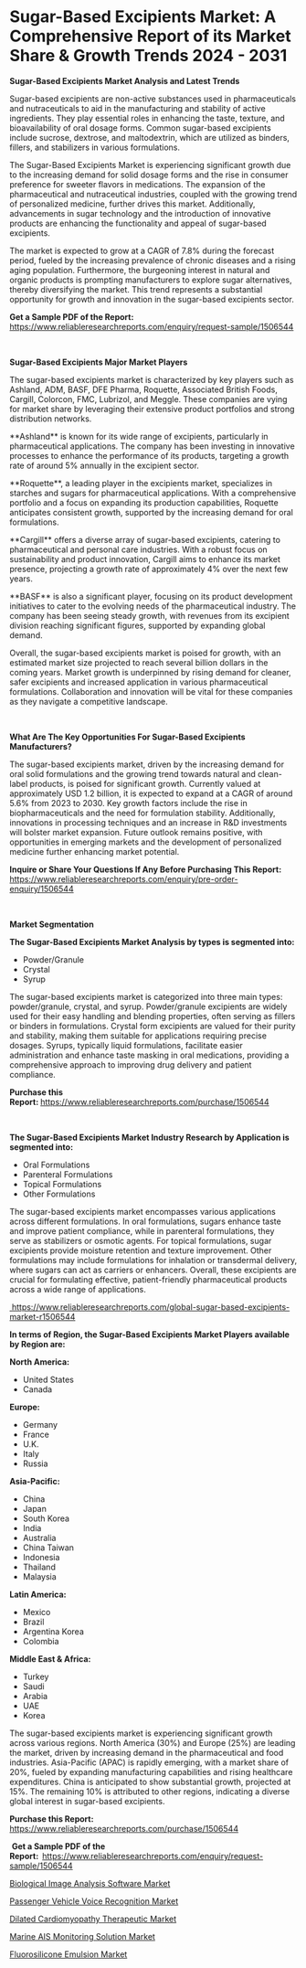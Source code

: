 <p><h1>Sugar-Based Excipients Market: A Comprehensive Report of its Market Share & Growth Trends 2024 - 2031</h1></p><p><strong>Sugar-Based Excipients Market Analysis and Latest Trends</strong></p>
<p><p>Sugar-based excipients are non-active substances used in pharmaceuticals and nutraceuticals to aid in the manufacturing and stability of active ingredients. They play essential roles in enhancing the taste, texture, and bioavailability of oral dosage forms. Common sugar-based excipients include sucrose, dextrose, and maltodextrin, which are utilized as binders, fillers, and stabilizers in various formulations.</p><p>The Sugar-Based Excipients Market is experiencing significant growth due to the increasing demand for solid dosage forms and the rise in consumer preference for sweeter flavors in medications. The expansion of the pharmaceutical and nutraceutical industries, coupled with the growing trend of personalized medicine, further drives this market. Additionally, advancements in sugar technology and the introduction of innovative products are enhancing the functionality and appeal of sugar-based excipients.</p><p>The market is expected to grow at a CAGR of 7.8% during the forecast period, fueled by the increasing prevalence of chronic diseases and a rising aging population. Furthermore, the burgeoning interest in natural and organic products is prompting manufacturers to explore sugar alternatives, thereby diversifying the market. This trend represents a substantial opportunity for growth and innovation in the sugar-based excipients sector.</p></p>
<p><strong>Get a Sample PDF of the Report:&nbsp;</strong> <a href="https://www.reliableresearchreports.com/enquiry/request-sample/1506544?utm_campaign=1581&utm_medium=2&utm_source=Github&utm_content=ia&utm_term=07122024&utm_id=sugar-based-excipients">https://www.reliableresearchreports.com/enquiry/request-sample/1506544</a></p>
<p>&nbsp;</p>
<p><strong>Sugar-Based Excipients Major Market Players</strong></p>
<p><p>The sugar-based excipients market is characterized by key players such as Ashland, ADM, BASF, DFE Pharma, Roquette, Associated British Foods, Cargill, Colorcon, FMC, Lubrizol, and Meggle. These companies are vying for market share by leveraging their extensive product portfolios and strong distribution networks.</p><p>**Ashland** is known for its wide range of excipients, particularly in pharmaceutical applications. The company has been investing in innovative processes to enhance the performance of its products, targeting a growth rate of around 5% annually in the excipient sector.</p><p>**Roquette**, a leading player in the excipients market, specializes in starches and sugars for pharmaceutical applications. With a comprehensive portfolio and a focus on expanding its production capabilities, Roquette anticipates consistent growth, supported by the increasing demand for oral formulations.</p><p>**Cargill** offers a diverse array of sugar-based excipients, catering to pharmaceutical and personal care industries. With a robust focus on sustainability and product innovation, Cargill aims to enhance its market presence, projecting a growth rate of approximately 4% over the next few years.</p><p>**BASF** is also a significant player, focusing on its product development initiatives to cater to the evolving needs of the pharmaceutical industry. The company has been seeing steady growth, with revenues from its excipient division reaching significant figures, supported by expanding global demand.</p><p>Overall, the sugar-based excipients market is poised for growth, with an estimated market size projected to reach several billion dollars in the coming years. Market growth is underpinned by rising demand for cleaner, safer excipients and increased application in various pharmaceutical formulations. Collaboration and innovation will be vital for these companies as they navigate a competitive landscape.</p></p>
<p>&nbsp;</p>
<p><strong>What Are The Key Opportunities For Sugar-Based Excipients Manufacturers?</strong></p>
<p><p>The sugar-based excipients market, driven by the increasing demand for oral solid formulations and the growing trend towards natural and clean-label products, is poised for significant growth. Currently valued at approximately USD 1.2 billion, it is expected to expand at a CAGR of around 5.6% from 2023 to 2030. Key growth factors include the rise in biopharmaceuticals and the need for formulation stability. Additionally, innovations in processing techniques and an increase in R&D investments will bolster market expansion. Future outlook remains positive, with opportunities in emerging markets and the development of personalized medicine further enhancing market potential.</p></p>
<p><strong>Inquire or Share Your Questions If Any Before Purchasing This Report:</strong> <a href="https://www.reliableresearchreports.com/enquiry/pre-order-enquiry/1506544?utm_campaign=1581&utm_medium=2&utm_source=Github&utm_content=ia&utm_term=07122024&utm_id=sugar-based-excipients">https://www.reliableresearchreports.com/enquiry/pre-order-enquiry/1506544</a></p>
<p>&nbsp;</p>
<p><strong>Market Segmentation</strong></p>
<p><strong>The Sugar-Based Excipients Market Analysis by types is segmented into:</strong></p>
<p><ul><li>Powder/Granule</li><li>Crystal</li><li>Syrup</li></ul></p>
<p><p>The sugar-based excipients market is categorized into three main types: powder/granule, crystal, and syrup. Powder/granule excipients are widely used for their easy handling and blending properties, often serving as fillers or binders in formulations. Crystal form excipients are valued for their purity and stability, making them suitable for applications requiring precise dosages. Syrups, typically liquid formulations, facilitate easier administration and enhance taste masking in oral medications, providing a comprehensive approach to improving drug delivery and patient compliance.</p></p>
<p><strong>Purchase this Report:&nbsp;</strong><a href="https://www.reliableresearchreports.com/purchase/1506544?utm_campaign=1581&utm_medium=2&utm_source=Github&utm_content=ia&utm_term=07122024&utm_id=sugar-based-excipients">https://www.reliableresearchreports.com/purchase/1506544</a></p>
<p>&nbsp;</p>
<p><strong>The Sugar-Based Excipients Market Industry Research by Application is segmented into:</strong></p>
<p><ul><li>Oral Formulations</li><li>Parenteral Formulations</li><li>Topical Formulations</li><li>Other Formulations</li></ul></p>
<p><p>The sugar-based excipients market encompasses various applications across different formulations. In oral formulations, sugars enhance taste and improve patient compliance, while in parenteral formulations, they serve as stabilizers or osmotic agents. For topical formulations, sugar excipients provide moisture retention and texture improvement. Other formulations may include formulations for inhalation or transdermal delivery, where sugars can act as carriers or enhancers. Overall, these excipients are crucial for formulating effective, patient-friendly pharmaceutical products across a wide range of applications.</p></p>
<p><a href="https://www.reliableresearchreports.com/global-sugar-based-excipients-market-r1506544?utm_campaign=1581&utm_medium=2&utm_source=Github&utm_content=ia&utm_term=07122024&utm_id=sugar-based-excipients">&nbsp;https://www.reliableresearchreports.com/global-sugar-based-excipients-market-r1506544</a></p>
<p><strong>In terms of Region, the Sugar-Based Excipients Market Players available by Region are:</strong></p>
<p>
    <p> <strong> North America: </strong>
        <ul>
            <li>United States</li>
            <li>Canada</li>
        </ul>
        </p> 
    <p> <strong> Europe: </strong>
        <ul>
            <li>Germany</li>
            <li>France</li>
            <li>U.K.</li>
            <li>Italy</li>
            <li>Russia</li>
        </ul>
        </p> 
    <p> <strong> Asia-Pacific: </strong>
        <ul>
            <li>China</li>
            <li>Japan</li>
            <li>South Korea</li>
            <li>India</li>
            <li>Australia</li>
            <li>China Taiwan</li>
            <li>Indonesia</li>
            <li>Thailand</li>
            <li>Malaysia</li>
        </ul>
        </p> 
    <p> <strong> Latin America: </strong>
        <ul>
            <li>Mexico</li>
            <li>Brazil</li>
            <li>Argentina Korea</li>
            <li>Colombia</li>
        </ul>
        </p> 
    <p> <strong> Middle East & Africa: </strong>
        <ul>
            <li>Turkey</li>
            <li>Saudi</li>
            <li>Arabia</li>
            <li>UAE</li>
            <li>Korea</li>
        </ul>
    </p>
    </p>
<p><p>The sugar-based excipients market is experiencing significant growth across various regions. North America (30%) and Europe (25%) are leading the market, driven by increasing demand in the pharmaceutical and food industries. Asia-Pacific (APAC) is rapidly emerging, with a market share of 20%, fueled by expanding manufacturing capabilities and rising healthcare expenditures. China is anticipated to show substantial growth, projected at 15%. The remaining 10% is attributed to other regions, indicating a diverse global interest in sugar-based excipients.</p></p>
<p><strong>Purchase this Report: </strong><a href="https://www.reliableresearchreports.com/purchase/1506544?utm_campaign=1581&utm_medium=2&utm_source=Github&utm_content=ia&utm_term=07122024&utm_id=sugar-based-excipients">https://www.reliableresearchreports.com/purchase/1506544</a></p>
<p>&nbsp;<strong>Get a Sample PDF of the Report:&nbsp;&nbsp;</strong><a href="https://www.reliableresearchreports.com/enquiry/request-sample/1506544?utm_campaign=1581&utm_medium=2&utm_source=Github&utm_content=ia&utm_term=07122024&utm_id=sugar-based-excipients">https://www.reliableresearchreports.com/enquiry/request-sample/1506544</a></p>
<p><strong></strong></p>
<p><p><a href="https://issuu.com/reportprime-2/docs/biological-image-analysis-software-market-size-203?utm_campaign=1581&utm_medium=2&utm_source=Github&utm_content=ia&utm_term=07122024&utm_id=sugar-based-excipients">Biological Image Analysis Software Market</a></p><p><a href="https://www.linkedin.com/pulse/passenger-vehicle-voice-recognition-value-chain-analysis-wsqie?utm_campaign=1581&utm_medium=2&utm_source=Github&utm_content=ia&utm_term=07122024&utm_id=sugar-based-excipients">Passenger Vehicle Voice Recognition Market</a></p><p><a href="https://www.linkedin.com/pulse/broad-overview-dilated-cardiomyopathy-therapeutic-market-rarhe?utm_campaign=1581&utm_medium=2&utm_source=Github&utm_content=ia&utm_term=07122024&utm_id=sugar-based-excipients">Dilated Cardiomyopathy Therapeutic Market</a></p><p><a href="https://www.linkedin.com/pulse/whats-ahead-marine-ais-monitoring-solution-market-analysis-eoz5e?utm_campaign=1581&utm_medium=2&utm_source=Github&utm_content=ia&utm_term=07122024&utm_id=sugar-based-excipients">Marine AIS Monitoring Solution Market</a></p><p><a href="https://issuu.com/reportprime-2/docs/fluorosilicone-emulsion-market-size-2030.pptx?utm_campaign=1581&utm_medium=2&utm_source=Github&utm_content=ia&utm_term=07122024&utm_id=sugar-based-excipients">Fluorosilicone Emulsion Market</a></p></p>